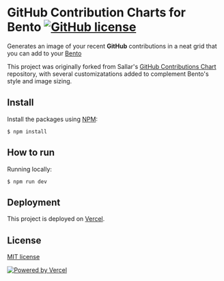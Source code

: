 # GitHub Contribution Charts for Bento [![GitHub license](https://img.shields.io/badge/license-MIT-blue.svg)](https://github.com/snarr/github-contributions-canvas/blob/master/LICENSE)

Generates an image of your recent **GitHub** contributions in a neat grid that you can add to your [Bento](https://www.bento.me/)

This project was originally forked from Sallar's [GitHub Contributions Chart](https://github.com/sallar/github-contributions-chart) repository, with several customizatations added to complement Bento's style and image sizing.

## Install

Install the packages using [NPM](https://nodejs.org/en/):

```
$ npm install
```

## How to run

Running locally:

```
$ npm run dev
```

## Deployment

This project is deployed on [Vercel](https://vercel.com/).

## License

[MIT license](https://opensource.org/licenses/MIT)

[![Powered by Vercel](/public/powered-by-vercel.svg)](https://vercel.com/?utm_source=github-contributions-chart&utm_campaign=oss)
